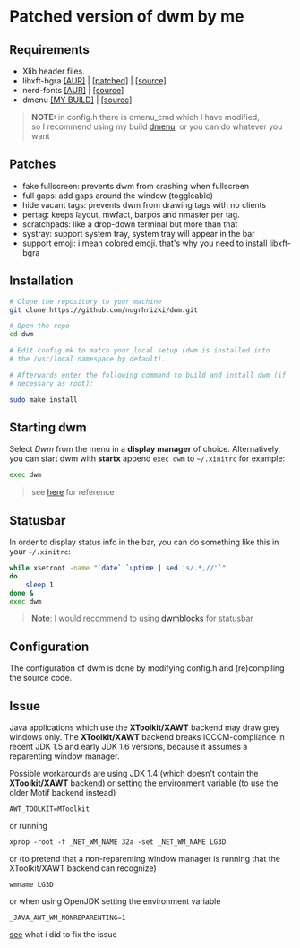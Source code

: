 Patched version of dwm by me
============================

Requirements
------------
* Xlib header files.
* libxft-bgra [[AUR]](https://aur.archlinux.org/packages/libxft-bgra-git/) | [[patched]](https://github.com/uditkarode/libxft-bgra) | [[source]](https://gitlab.freedesktop.org/xorg/lib/libxft.git)
* nerd-fonts [[AUR]](https://aur.archlinux.org/packages/?O=0&SeB=nd&K=nerd+fonts&outdated=&SB=n&SO=a&PP=50&do_Search=Go) | [[source]](https://github.com/ryanoasis/nerd-fonts)
* dmenu [[MY BUILD]](https://github.com/nugrhrizki/dmenu) | [[source]](https://tools.suckless.org/dmenu/)

> **NOTE:** in config.h there is dmenu_cmd which I have modified,<br>
> so I recommend using my build [dmenu](https://github.com/nugrhrizki/dmenu), or you can do whatever you want

Patches
-------
* fake fullscreen: prevents dwm from crashing when fullscreen
* full gaps: add gaps around the window (toggleable)
* hide vacant tags: prevents dwm from drawing tags with no clients
* pertag: keeps layout, mwfact, barpos and nmaster per tag.
* scratchpads: like a drop-down terminal but more than that
* systray: support system tray, system tray will appear in the bar
* support emoji: i mean colored emoji. that's why you need to install libxft-bgra

Installation
------------
```sh
# Clone the repository to your machine
git clone https://github.com/nugrhrizki/dwm.git

# Open the repo
cd dwm

# Edit config.mk to match your local setup (dwm is installed into
# the /usr/local namespace by default).

# Afterwards enter the following command to build and install dwm (if
# necessary as root):

sudo make install
```


Starting dwm
-----------
Select _Dwm_ from the menu in a **display manager** of choice.
Alternatively, you can start dwm with **startx** append `exec dwm` to `~/.xinitrc` for example:

```sh
exec dwm
```

> see [here](https://github.com/nugrhrizki/dotfiles/blob/main/config/X11/xinitrc) for reference


Statusbar
---------
In order to display status info in the bar, you can do something
like this in your `~/.xinitrc`:

```sh
while xsetroot -name "`date` `uptime | sed 's/.*,//'`"
do
    sleep 1
done &
exec dwm
```

> **Note**: I would recommend to using [dwmblocks](https://github.com/LukeSmithxyz/dwmblocks) for statusbar

Configuration
-------------
The configuration of dwm is done by modifying config.h
and (re)compiling the source code.

Issue
-----
Java applications which use the **XToolkit/XAWT** backend may draw grey windows
only. The **XToolkit/XAWT** backend breaks ICCCM-compliance in recent JDK 1.5 and early
JDK 1.6 versions, because it assumes a reparenting window manager.

Possible workarounds are using JDK 1.4 (which doesn't contain the **XToolkit/XAWT** backend) or setting the
environment variable (to use the older Motif backend instead)

    AWT_TOOLKIT=MToolkit

or running

    xprop -root -f _NET_WM_NAME 32a -set _NET_WM_NAME LG3D

or (to pretend that a non-reparenting window manager is running that the XToolkit/XAWT backend can recognize)

    wmname LG3D

or when using OpenJDK setting the environment variable

    _JAVA_AWT_WM_NONREPARENTING=1

[see](https://github.com/nugrhrizki/dotfiles/blob/8335b2be9d9041e0a0e85ea07ce9f7b228da7a35/config/shell/profile#L54-L57) what i did to fix the issue
